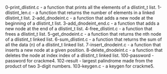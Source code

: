 0-print_dlistint.c - a function that prints all the elements of a dlistint_t list.
1-dlistint_len.c - a function that returns the number of elements in a linked dlistint_t list.
2-add_dnodeint.c - a function that adds a new node at the beginning of a dlistint_t list.
3-add_dnodeint_end.c - a function that adds a new node at the end of a dlistint_t list.
4-free_dlistint.c - a function that frees a dlistint_t list.
5-get_dnodeint.c - a function that returns the nth node of a dlistint_t linked list.
6-sum_dlistint.c - a function that returns the sum of all the data (n) of a dlistint_t linked list.
7-insert_dnodeint.c - a function that inserts a new node at a given position.
8-delete_dnodeint.c - a function that deletes the node at index index of a dlistint_t linked list.
100-password - password for crackme4.
102-result - largest palindrome made from the product of two 3-digit numbers.
103-keygen.c - a keygen for crackme5.

